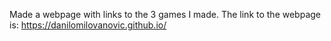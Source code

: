 Made a webpage with links to the 3 games I made. The link to the webpage is:
https://danilomilovanovic.github.io/

